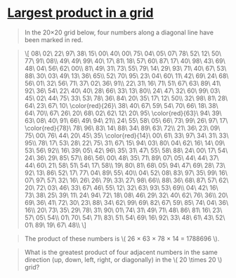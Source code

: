 # [Largest product in a grid](https://projecteuler.net/problem=11)

> In the 20×20 grid below, four numbers along a diagonal line have been marked in red.

 > \\[ 08\ 02\ 22\ 97\ 38\ 15\ 00\ 40\ 00\ 75\ 04\ 05\ 07\ 78\ 52\ 12\ 50\ 77\ 91\ 08\\\\ 49\ 49\ 99\ 40\ 17\ 81\ 18\ 57\ 60\ 87\ 17\ 40\ 98\ 43\ 69\ 48\ 04\ 56\ 62\ 00\\\\ 81\ 49\ 31\ 73\ 55\ 79\ 14\ 29\ 93\ 71\ 40\ 67\ 53\ 88\ 30\ 03\ 49\ 13\ 36\ 65\\\\ 52\ 70\ 95\ 23\ 04\ 60\ 11\ 42\ 69\ 24\ 68\ 56\ 01\ 32\ 56\ 71\ 37\ 02\ 36\ 91\\\\ 22\ 31\ 16\ 71\ 51\ 67\ 63\ 89\ 41\ 92\ 36\ 54\ 22\ 40\ 40\ 28\ 66\ 33\ 13\ 80\\\\ 24\ 47\ 32\ 60\ 99\ 03\ 45\ 02\ 44\ 75\ 33\ 53\ 78\ 36\ 84\ 20\ 35\ 17\ 12\ 50\\\\ 32\ 98\ 81\ 28\ 64\ 23\ 67\ 10\ \color{red}{26}\ 38\ 40\ 67\ 59\ 54\ 70\ 66\ 18\ 38\ 64\ 70\\\\ 67\ 26\ 20\ 68\ 02\ 62\ 12\ 20\ 95\ \color{red}{63}\ 94\ 39\ 63\ 08\ 40\ 91\ 66\ 49\ 94\ 21\\\\ 24\ 55\ 58\ 05\ 66\ 73\ 99\ 26\ 97\ 17\ \color{red}{78}\ 78\ 96\ 83\ 14\ 88\ 34\ 89\ 63\ 72\\\\ 21\ 36\ 23\ 09\ 75\ 00\ 76\ 44\ 20\ 45\ 35\ \color{red}{14}\ 00\ 61\ 33\ 97\ 34\ 31\ 33\ 95\\\\ 78\ 17\ 53\ 28\ 22\ 75\ 31\ 67\ 15\ 94\ 03\ 80\ 04\ 62\ 16\ 14\ 09\ 53\ 56\ 92\\\\ 16\ 39\ 05\ 42\ 96\ 35\ 31\ 47\ 55\ 58\ 88\ 24\ 00\ 17\ 54\ 24\ 36\ 29\ 85\ 57\\\\ 86\ 56\ 00\ 48\ 35\ 71\ 89\ 07\ 05\ 44\ 44\ 37\ 44\ 60\ 21\ 58\ 51\ 54\ 17\ 58\\\\ 19\ 80\ 81\ 68\ 05\ 94\ 47\ 69\ 28\ 73\ 92\ 13\ 86\ 52\ 17\ 77\ 04\ 89\ 55\ 40\\\\ 04\ 52\ 08\ 83\ 97\ 35\ 99\ 16\ 07\ 97\ 57\ 32\ 16\ 26\ 26\ 79\ 33\ 27\ 98\ 66\\\\ 88\ 36\ 68\ 87\ 57\ 62\ 20\ 72\ 03\ 46\ 33\ 67\ 46\ 55\ 12\ 32\ 63\ 93\ 53\ 69\\\\ 04\ 42\ 16\ 73\ 38\ 25\ 39\ 11\ 24\ 94\ 72\ 18\ 08\ 46\ 29\ 32\ 40\ 62\ 76\ 36\\\\ 20\ 69\ 36\ 41\ 72\ 30\ 23\ 88\ 34\ 62\ 99\ 69\ 82\ 67\ 59\ 85\ 74\ 04\ 36\ 16\\\\ 20\ 73\ 35\ 29\ 78\ 31\ 90\ 01\ 74\ 31\ 49\ 71\ 48\ 86\ 81\ 16\ 23\ 57\ 05\ 54\\\\ 01\ 70\ 54\ 71\ 83\ 51\ 54\ 69\ 16\ 92\ 33\ 48\ 61\ 43\ 52\ 01\ 89\ 19\ 67\ 48\\\\ \\]

> The product of these numbers is \\( 26 × 63 × 78 × 14 = 1788696 \\).

> What is the greatest product of four adjacent numbers in the same 
> direction (up, down, left, right, or diagonally) in the \\( 20 \times 20 \\) 
> grid?


